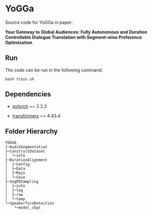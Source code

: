 # YoGGa

Source code for YoGGa in paper: 

**Your Gateway to Global Audiences: Fully Autonomous and Duration Controllable Dialogue Translation with Segment-wise Preference Optimization**

## Run

The code can be run in the following command:

```shell script
bash train.sh
```

## Dependencies

- [pytorch](https://github.com/pytorch/pytorch) == 2.2.2

- [transformers](https://github.com/huggingface/transformers) == 4.43.4

## Folder Hierarchy

```
YOGGA
├─AudioSegmentation
├─ConstructDataset
│  └─info
├─DurationAlignment
│  ├─Config
│  ├─Data
│  ├─Main
│  └─Save
├─SegPOSampling
│  ├─info
│  ├─log
│  ├─raw
│  └─temp
└─SpeakerTurnDetection
    └─model_ckpt
```
